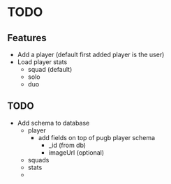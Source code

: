 # TODO

## Features

- Add a player (default first added player is the user)
- Load player stats
  - squad (default)
  - solo
  - duo

## TODO 

- Add schema to database
  - player  
    - add fields on top of pugb player schema
      - _id (from db)
      - imageUrl (optional)
  - squads
  - stats
  - 